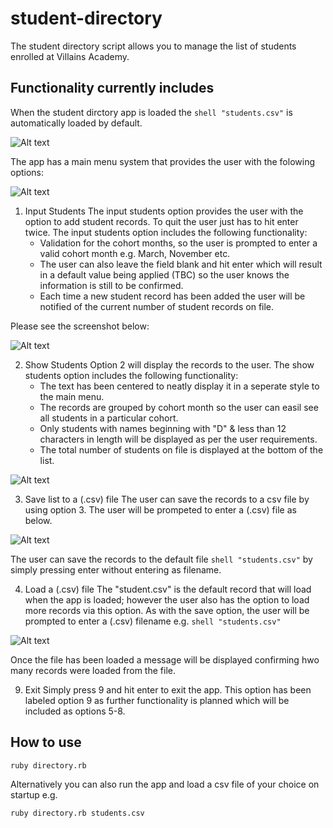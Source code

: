 # student-directory #

The student directory script allows you to manage the list of students enrolled 
at Villains Academy.


## Functionality currently includes ##

When the student dirctory app is loaded the ``` shell "students.csv" ``` is 
automatically loaded by default.  

![Alt text](/Projects/student-directory/screenshots/default_load.png?raw=true "Student Directory Main Menu")

The app has a main menu system that provides the user with the folowing options:

![Alt text](/Projects/student-directory/screenshots/main_menu.png?raw=true "Student Directory Main Menu")

1. Input Students
The input students option provides the user with the option to add student records.
To quit the user just has to hit enter twice.  The input students option includes the 
following functionality: 
    - Validation for the cohort months, so the user is prompted to enter a valid
      cohort month e.g. March, November etc.
    - The user can also leave the field blank and hit enter which will result in 
      a default value being applied (TBC) so the user knows the information is
      still to be confirmed.
    - Each time a new student record has been added the user will be notified of
      the current number of student records on file.

Please see the screenshot below:

![Alt text](/Projects/student-directory/screenshots/adding_a_record.png?raw=true "Adding a record")


2. Show Students 
Option 2 will display the records to the user.  The show students option includes
the following functionality:
    - The text has been centered to neatly display it in a seperate style to the 
      main menu.
    - The records are grouped by cohort month so the user can easil see all 
      students in a particular cohort.
    - Only students with names beginning with "D" & less than 12 characters in 
      length will be displayed as per the user requirements.
    - The total number of students on file is displayed at the bottom of the list.

![Alt text](/Projects/student-directory/screenshots/show_record.png?raw=true "Adding a record")


3. Save list to a (.csv) file
The user can save the records to a csv file by using option 3.  The user will be 
prompeted to enter a (.csv) file as below.

![Alt text](/Projects/student-directory/screenshots/saving.png?raw=true "Adding a record")

The user can save the records to the default file ``` shell "students.csv" ``` by
simply pressing enter without entering as filename.


4. Load a (.csv) file
The "student.csv" is the default record that will load when the app is loaded; however
the user also has the option to load more records via this option.  As with the 
save option, the user will be prompted to enter a (.csv) filename e.g. 
``` shell "students.csv" ``` 

![Alt text](/Projects/student-directory/screenshots/loading.png?raw=true "Adding a record")

Once the file has been loaded a message will be displayed confirming hwo many 
records were loaded from the file.

9. Exit 
Simply press 9 and hit enter to exit the app.  This option has been labeled option 9
as further functionality is planned which will be included as options 5-8.


## How to use ##

``` shell
ruby directory.rb
```
Alternatively you can also run the app and load a csv file of your choice on startup
e.g.
``` shell
ruby directory.rb students.csv
```